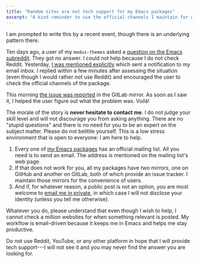 ```yaml
---
title: "Random sites are not tech support for my Emacs packages"
excerpt: "A kind reminder to use the official channels I maintain for all my Emacs packages."
---
```


I am prompted to write this by a recent event, though there is an
underlying pattern there.

Ten days ago, a user of my `modus-themes` asked a [question on the Emacs
subreddit](https://old.reddit.com/r/emacs/comments/vy2o86/changing_the_colors_of_the_modustheme_in_vterm/).
They got no answer.  I could not help because I do not check Reddit.
Yesterday, [I was mentioned
explicitly](https://old.reddit.com/r/emacs/comments/vy2o86/changing_the_colors_of_the_modustheme_in_vterm/ihbbg2w/)
which sent a notification to my email inbox.  I replied within a few
minutes after assessing the situation (even though I would rather not
use Reddit) and encouraged the user to check the official channels of
the package.

This morning [the issue was
reported](https://gitlab.com/protesilaos/modus-themes/-/issues/308) in
the GitLab mirror.  As soon as I saw it, I helped the user figure out
what the problem was.  Voilà!

The morale of the story is **never hesitate to contact me**.  I do not
judge your skill level and will not discourage you from asking anything.
There are no "stupid questions" and there is no need for you to be an
expert on the subject matter.  Please do not belittle yourself.  This is
a low stress environment that is open to everyone: I am here to help.

1. Every one of [my Emacs packages](https://protesilaos.com/emacs) has
   an official mailing list.  All you need is to send an email.  The
   address is mentioned on the mailing list's web page.
2. If that does not work for you, all my packages have _two mirrors_,
   one on GitHub and another on GitLab, both of which provide an issue
   tracker.  I maintain those mirrors for the convenience of users.
3. And if, for whatever reason, a public post is not an option, you are
   most welcome to [email me in
   private](https://protesilaos.com/contact), in which case I will not
   disclose your identity (unless you tell me otherwise).

Whatever you do, please understand that even though I wish to help, I
cannot check a million websites for when something relevant is posted.
My workflow is email-driven because it keeps me in Emacs and helps me
stay productive.

Do not use Reddit, YouTube, or any other platform in hope that I will
provide tech support---I will not see it and you may never find the
answer you are looking for.
